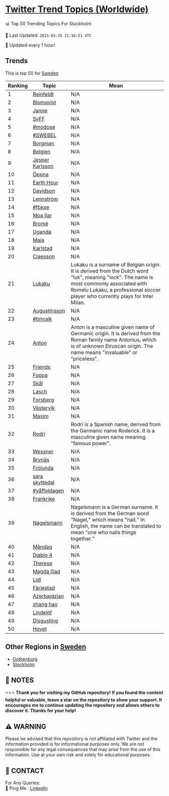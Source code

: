 [Twitter Trend Topics (Worldwide)](https://github.com/ErcinDedeoglu/Twitter-Trend-Topics)
==========


📊 Top 50 Trending Topics For Stockholm

📆 Last Updated: `2023-03-25 21:16:51 UTC`

🔧 Updated every 1 hour!


## Trends

This is top 50 for [Sweden](</Sweden>)

| Ranking | Topic | Mean |
| ------- | ------------ | ------------ |
| 1 | [Reinfeldt](http://twitter.com/search?q=Reinfeldt) | N/A |
| 2 | [Blomqvist](http://twitter.com/search?q=Blomqvist) | N/A |
| 3 | [Janne](http://twitter.com/search?q=Janne) | N/A |
| 4 | [SvFF](http://twitter.com/search?q=SvFF) | N/A |
| 5 | [#modose](http://twitter.com/search?q=%23modose) | N/A |
| 6 | [#SWEBEL](http://twitter.com/search?q=%23SWEBEL) | N/A |
| 7 | [Borgman](http://twitter.com/search?q=Borgman) | N/A |
| 8 | [Belgien](http://twitter.com/search?q=Belgien) | N/A |
| 9 | [Jesper Karlsson](http://twitter.com/search?q=Jesper+Karlsson) | N/A |
| 10 | [Öppna](http://twitter.com/search?q=%c3%96ppna) | N/A |
| 11 | [Earth Hour](http://twitter.com/search?q=Earth+Hour) | N/A |
| 12 | [Davidson](http://twitter.com/search?q=Davidson) | N/A |
| 13 | [Lennström](http://twitter.com/search?q=Lennstr%c3%b6m) | N/A |
| 14 | [#fbkse](http://twitter.com/search?q=%23fbkse) | N/A |
| 15 | [Moa Ilar](http://twitter.com/search?q=Moa+Ilar) | N/A |
| 16 | [Bromé](http://twitter.com/search?q=Brom%c3%a9) | N/A |
| 17 | [Uganda](http://twitter.com/search?q=Uganda) | N/A |
| 18 | [Maja](http://twitter.com/search?q=Maja) | N/A |
| 19 | [Karlstad](http://twitter.com/search?q=Karlstad) | N/A |
| 20 | [Claesson](http://twitter.com/search?q=Claesson) | N/A |
| 21 | [Lukaku](http://twitter.com/search?q=Lukaku) | Lukaku is a surname of Belgian origin. It is derived from the Dutch word "luk", meaning "lock". The name is most commonly associated with Romelu Lukaku, a professional soccer player who currently plays for Inter Milan. |
| 22 | [Augustinsson](http://twitter.com/search?q=Augustinsson) | N/A |
| 23 | [#timraik](http://twitter.com/search?q=%23timraik) | N/A |
| 24 | [Anton](http://twitter.com/search?q=Anton) | Anton is a masculine given name of Germanic origin. It is derived from the Roman family name Antonius, which is of unknown Etruscan origin. The name means "invaluable" or "priceless". |
| 25 | [Friends](http://twitter.com/search?q=Friends) | N/A |
| 26 | [Foppa](http://twitter.com/search?q=Foppa) | N/A |
| 27 | [Skål](http://twitter.com/search?q=Sk%c3%a5l) | N/A |
| 28 | [Lasch](http://twitter.com/search?q=Lasch) | N/A |
| 29 | [Forsberg](http://twitter.com/search?q=Forsberg) | N/A |
| 30 | [Västervik](http://twitter.com/search?q=V%c3%a4stervik) | N/A |
| 31 | [Maxim](http://twitter.com/search?q=Maxim) | N/A |
| 32 | [Rodri](http://twitter.com/search?q=Rodri) | Rodri is a Spanish name, derived from the Germanic name Roderick. It is a masculine given name meaning "famous power". |
| 33 | [Wessner](http://twitter.com/search?q=Wessner) | N/A |
| 34 | [Brynäs](http://twitter.com/search?q=Bryn%c3%a4s) | N/A |
| 35 | [Frölunda](http://twitter.com/search?q=Fr%c3%b6lunda) | N/A |
| 36 | [sara skyttedal](http://twitter.com/search?q=sara+skyttedal) | N/A |
| 37 | [#våffeldagen](http://twitter.com/search?q=%23v%c3%a5ffeldagen) | N/A |
| 38 | [Frankrike](http://twitter.com/search?q=Frankrike) | N/A |
| 39 | [Nagelsmann](http://twitter.com/search?q=Nagelsmann) | Nagelsmann is a German surname. It is derived from the German word "Nagel," which means "nail." In English, the name can be translated to mean "one who nails things together." |
| 40 | [Måndag](http://twitter.com/search?q=M%c3%a5ndag) | N/A |
| 41 | [Diablo 4](http://twitter.com/search?q=Diablo+4) | N/A |
| 42 | [Therese](http://twitter.com/search?q=Therese) | N/A |
| 43 | [Magda Gad](http://twitter.com/search?q=Magda+Gad) | N/A |
| 44 | [Lidl](http://twitter.com/search?q=Lidl) | N/A |
| 45 | [Färjestad](http://twitter.com/search?q=F%c3%a4rjestad) | N/A |
| 46 | [Azerbajdzjan](http://twitter.com/search?q=Azerbajdzjan) | N/A |
| 47 | [zhang hao](http://twitter.com/search?q=zhang+hao) | N/A |
| 48 | [Lindelöf](http://twitter.com/search?q=Lindel%c3%b6f) | N/A |
| 49 | [Disgusting](http://twitter.com/search?q=Disgusting) | N/A |
| 50 | [Hovet](http://twitter.com/search?q=Hovet) | N/A |



## Other Regions in [Sweden](</Sweden>)

* [Gothenburg](</Sweden/Gothenburg.md>)
* [Stockholm](</Sweden/Stockholm.md>)



## 📝 NOTES

⭐⭐⭐ **Thank you for visiting my GitHub repository! If you found the content helpful or valuable, leave a star on the repository to show your support. It encourages me to continue updating the repository and allows others to discover it. Thanks for your help!**


## ⚠️ WARNING

Please be advised that this repository is not affiliated with Twitter and the information provided is for informational purposes only. We are not responsible for any legal consequences that may arise from the use of this information. Use at your own risk and solely for educational purposes.


## 📨 CONTACT

 For Any Queries:  
            🏓 Ping Me : [LinkedIn](https://www.linkedin.com/in/ercindedeoglu/)
